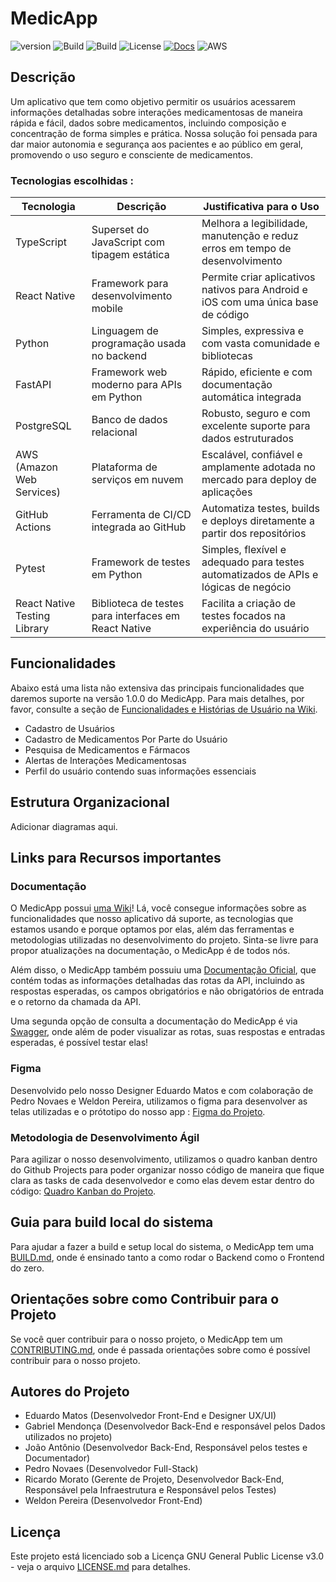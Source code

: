 # MedicApp

![version](https://img.shields.io/badge/version-1.0.0-blue.svg)
![Build](https://github.com/RicardoMorato/MedicApp/actions/workflows/deploy.yml/badge.svg)
![Build](https://github.com/RicardoMorato/MedicApp/actions/workflows/run_tests.yml/badge.svg)
![License](https://img.shields.io/github/license/RicardoMorato/MedicApp)
[![Docs](https://img.shields.io/badge/docs-available-blue.svg)](https://docs.medicapp.digital)
![AWS](https://img.shields.io/badge/deploy-AWS-yellow.svg)


## Descrição

Um aplicativo que tem como objetivo permitir os usuários acessarem informações detalhadas sobre interações medicamentosas de maneira rápida e fácil, dados sobre medicamentos, incluindo composição e concentração de forma simples e prática.
Nossa solução foi pensada para dar maior autonomia e segurança aos pacientes e ao público em geral, promovendo o uso seguro e consciente de medicamentos.

### Tecnologias escolhidas :

| Tecnologia                         | Descrição                                                      | Justificativa para o Uso                                                                 |
|------------------------------------|----------------------------------------------------------------|-------------------------------------------------------------------------------------------|
| TypeScript                         | Superset do JavaScript com tipagem estática                    | Melhora a legibilidade, manutenção e reduz erros em tempo de desenvolvimento             |
| React Native                       | Framework para desenvolvimento mobile                          | Permite criar aplicativos nativos para Android e iOS com uma única base de código        |
| Python                             | Linguagem de programação usada no backend                      | Simples, expressiva e com vasta comunidade e bibliotecas                                 |
| FastAPI                            | Framework web moderno para APIs em Python                      | Rápido, eficiente e com documentação automática integrada                                |
| PostgreSQL                         | Banco de dados relacional                                      | Robusto, seguro e com excelente suporte para dados estruturados                          |
| AWS (Amazon Web Services)          | Plataforma de serviços em nuvem                                | Escalável, confiável e amplamente adotada no mercado para deploy de aplicações           |
| GitHub Actions                     | Ferramenta de CI/CD integrada ao GitHub                        | Automatiza testes, builds e deploys diretamente a partir dos repositórios                |
| Pytest                             | Framework de testes em Python                                  | Simples, flexível e adequado para testes automatizados de APIs e lógicas de negócio      |
| React Native Testing Library       | Biblioteca de testes para interfaces em React Native           | Facilita a criação de testes focados na experiência do usuário                           |

## Funcionalidades

Abaixo está uma lista não extensiva das principais funcionalidades que daremos suporte na versão 1.0.0 do MedicApp. Para mais detalhes, por favor, consulte a seção de [Funcionalidades e Histórias de Usuário na Wiki](https://github.com/RicardoMorato/MedicApp/wiki/Funcionalidades-e-Hist%C3%B3rias-de-Usu%C3%A1rio).

- Cadastro de Usuários
- Cadastro de Medicamentos Por Parte do Usuário
- Pesquisa de Medicamentos e Fármacos
- Alertas de Interações Medicamentosas
- Perfil do usuário contendo suas informações essenciais

## Estrutura Organizacional
Adicionar diagramas aqui.

## Links para Recursos importantes

### Documentação

O MedicApp possui [uma Wiki](https://github.com/RicardoMorato/MedicApp/wiki)! Lá, você consegue informações sobre as funcionalidades que nosso aplicativo dá suporte, as tecnologias que estamos usando e porque optamos por elas, além das ferramentas e metodologias utilizadas no desenvolvimento do projeto. Sinta-se livre para propor atualizações na documentação, o MedicApp é de todos nós.

Além disso, o MedicApp também possuiu uma [Documentação Oficial](https://docs.medicapp.digital/), que contém todas as informações detalhadas das rotas da API, incluindo as respostas esperadas, os campos obrigatórios e não obrigatórios de entrada e o retorno da chamada da API.

Uma segunda opção de consulta a documentação do MedicApp é via [Swagger](https://api.medicapp.digital/swagger), onde além de poder visualizar as rotas, suas respostas e entradas esperadas, é possível testar elas! 

### Figma
Desenvolvido pelo nosso Designer Eduardo Matos e com colaboração de Pedro Novaes e Weldon Pereira, utilizamos o figma para desenvolver as telas utilizadas e o prótotipo do nosso app : [Figma do Projeto](https://www.figma.com/design/3LQPNrQ7mijdTFiu6P2u1K/App-MedicApp?node-id=0-1&t=K4Qc69s2wt7yMr6o-1).

### Metodologia de Desenvolvimento Ágil
Para agilizar o nosso desenvolvimento, utilizamos o quadro kanban dentro do Github Projects para poder organizar nosso código de maneira que fique clara as tasks de cada desenvolvedor e como elas devem estar dentro do código: [Quadro Kanban do Projeto](https://github.com/users/RicardoMorato/projects/2).

## Guia para build local do sistema
Para ajudar a fazer a build e setup local do sistema, o MedicApp tem uma [BUILD.md](https://github.com/RicardoMorato/MedicApp/blob/main/BUILD.md), onde é ensinado tanto a como rodar o Backend como o Frontend do zero.

## Orientações sobre como Contribuir para o Projeto
Se você quer contribuir para o nosso projeto, o MedicApp tem um [CONTRIBUTING.md](https://github.com/RicardoMorato/MedicApp/blob/main/CONTRIBUTING.md), onde é passada orientações sobre como é possível contribuir para o nosso projeto.

## Autores do Projeto

- Eduardo Matos (Desenvolvedor Front-End e Designer UX/UI)
- Gabriel Mendonça (Desenvolvedor Back-End e responsável pelos Dados utilizados no projeto)
- João Antônio (Desenvolvedor Back-End, Responsável pelos testes e Documentador)
- Pedro Novaes (Desenvolvedor Full-Stack)
- Ricardo Morato (Gerente de Projeto, Desenvolvedor Back-End, Responsável pela Infraestrutura e Responsável pelos Testes)
- Weldon Pereira (Desenvolvedor Front-End)

## Licença

Este projeto está licenciado sob a Licença GNU General Public License v3.0 - veja o arquivo [LICENSE.md](LICENSE) para detalhes.
